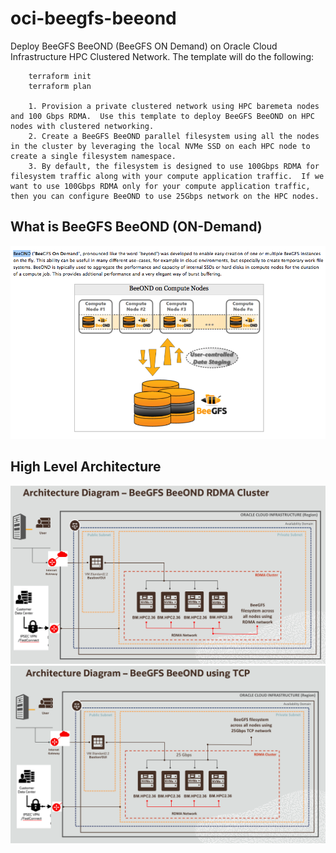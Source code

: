 # oci-beegfs-beeond
Deploy BeeGFS BeeOND (BeeGFS ON Demand) on Oracle Cloud Infrastructure HPC Clustered Network. The template will do the following: 

        terraform init
        terraform plan

        1. Provision a private clustered network using HPC baremeta nodes and 100 Gbps RDMA.  Use this template to deploy BeeGFS BeeOND on HPC nodes with clustered networking.   
        2. Create a BeeGFS BeeOND parallel filesystem using all the nodes in the cluster by leveraging the local NVMe SSD on each HPC node to create a single filesystem namespace.
        3. By default, the filesystem is designed to use 100Gbps RDMA for filesystem traffic along with your compute application traffic.  If we want to use 100Gbps RDMA only for your compute application traffic, then you can configure BeeOND to use 25Gbps network on the HPC nodes.      


## What is BeeGFS BeeOND (ON-Demand)
![](./images/What_is_BeeOND.png)


## High Level Architecture
![](./images/BeeOND_RDMA_OCI_High_Level_Arch.png)
![](./images/BeeOND_TCP_OCI_High_Level_Arch.png)


